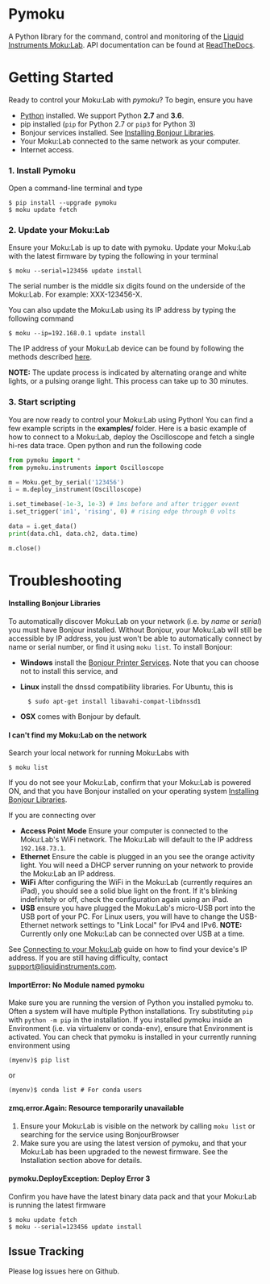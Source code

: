 # Pymoku
A Python library for the command, control and monitoring of the [Liquid Instruments Moku:Lab](http://www.liquidinstruments.com).
API documentation can be found at [ReadTheDocs](http://pymoku.readthedocs.org).
# Getting Started
Ready to control your Moku:Lab with *pymoku*? To begin, ensure you have
- [Python](https://www.python.org) installed.  We support Python **2.7** and **3.6**.
- pip installed (`pip` for Python 2.7 or `pip3` for Python 3)
- Bonjour services installed. See [Installing Bonjour Libraries](#installing-bonjour-libraries).
- Your Moku:Lab connected to the same network as your computer.
- Internet access.
### 1. Install Pymoku
Open a command-line terminal and type

    $ pip install --upgrade pymoku
    $ moku update fetch

### 2. Update your Moku:Lab
Ensure your Moku:Lab is up to date with pymoku. Update your Moku:Lab with the latest firmware by typing the following in your terminal

    $ moku --serial=123456 update install
The serial number is the middle six digits found on the underside of the Moku:Lab. For example: XXX-123456-X. 

You can also update the Moku:Lab using its IP address by typing the following command 

    $ moku --ip=192.168.0.1 update install
The IP address of your Moku:Lab device can be found by following the methods described [here](https://github.com/liquidinstruments/pymoku/wiki/Connecting-to-your-Moku:Lab).

**NOTE:** The update process is indicated by alternating orange and white lights, or a pulsing orange light. This process can take up to 30 minutes.
### 3. Start scripting
You are now ready to control your Moku:Lab using Python! You can find a few example scripts in the **examples/** folder.
Here is a basic example of how to connect to a Moku:Lab, deploy the Oscilloscope and fetch a single hi-res data trace. Open python and run the following code

```python
from pymoku import *
from pymoku.instruments import Oscilloscope

m = Moku.get_by_serial('123456')
i = m.deploy_instrument(Oscilloscope)

i.set_timebase(-1e-3, 1e-3) # 1ms before and after trigger event
i.set_trigger('in1', 'rising', 0) # rising edge through 0 volts

data = i.get_data()
print(data.ch1, data.ch2, data.time)

m.close()
```

# Troubleshooting
#### Installing Bonjour Libraries
To automatically discover Moku:Lab on your network (i.e. by *name* or *serial*) you must have Bonjour installed.
Without Bonjour, your Moku:Lab will still be accessible by IP address, you just won't be able to automatically connect by name or serial number, or find it using `moku list`.
To install Bonjour:
- **Windows** install the [Bonjour Printer Services](https://support.apple.com/kb/DL999). Note that you can choose not to install this service, and
- **Linux** install the dnssd compatibility libraries. For Ubuntu, this is

        $ sudo apt-get install libavahi-compat-libdnssd1
- **OSX** comes with Bonjour by default.
#### I can't find my Moku:Lab on the network
Search your local network for running Moku:Labs with

    $ moku list
If you do not see your Moku:Lab, confirm that your Moku:Lab is powered ON, and that you have Bonjour installed on your operating system [Installing Bonjour Libraries](#installing-bonjour-libraries).

If you are connecting over
- **Access Point Mode** Ensure your computer is connected to the Moku:Lab's WiFi network.  The Moku:Lab will default to the IP address `192.168.73.1`.
- **Ethernet** Ensure the cable is plugged in an you see the orange activity light.  You will need a DHCP server running on your network to provide the Moku:Lab an IP address.
- **WiFi** After configuring the WiFi in the Moku:Lab (currently requires an iPad), you should see a solid blue light on the front.  If it's blinking indefinitely or off, check the configuration again using an iPad.
- **USB** ensure you have plugged the Moku:Lab's micro-USB port into the USB port of your PC. For Linux users, you will have to change the USB-Ethernet network settings to "Link Local" for IPv4 and IPv6. **NOTE:** Currently only one Moku:Lab can be connected over USB at a time.

See [Connecting to your Moku:Lab](https://github.com/liquidinstruments/pymoku/wiki/Connecting-to-your-Moku:Lab) guide on how to find your device's IP address.
If you are still having difficulty, contact support@liquidinstruments.com.
#### ImportError: No Module named pymoku
Make sure you are running the version of Python you installed pymoku to.  Often a system will have multiple Python installations. Try substituting `pip` with `python -m pip` in the installation.
If you installed pymoku inside an Environment (i.e. via virtualenv or conda-env), ensure that Environment is activated. You can check that pymoku is installed in your currently running environment using

    (myenv)$ pip list
or

    (myenv)$ conda list # For conda users

#### zmq.error.Again: Resource temporarily unavailable
1. Ensure your Moku:Lab is visible on the network by calling `moku list` or searching for the service using BonjourBrowser
2. Make sure you are using the latest version of pymoku, and that your Moku:Lab has been upgraded to the newest firmware. See the Installation section above for details.
#### pymoku.DeployException: Deploy Error 3
Confirm you have have the latest binary data pack and that your Moku:Lab is running the latest firmware

    $ moku update fetch
    $ moku --serial=123456 update install

## Issue Tracking

Please log issues here on Github.
